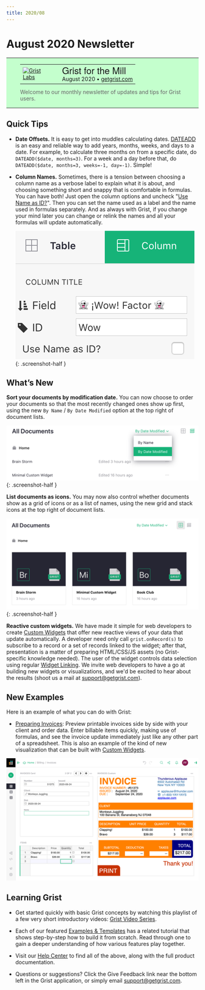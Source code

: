 ```yaml
---
title: 2020/08
---
```


# August 2020 Newsletter

<style>
  /* restore some poorly overridden defaults */
  .newsletter-header .table {
    background-color: initial;
    border: initial;
  }
  .newsletter-header .table > tbody > tr > td {
    padding: initial;
    border: initial;
    vertical-align: initial;
  }
  .newsletter-header img.header-img {
    padding: initial;
    max-width: initial;
    display: initial;
    padding: initial;
    line-height: initial;
    background-color: initial;
    border: initial;
    border-radius: initial;
    margin: initial;
  }

  /* copy newsletter styles, with a prefix for sufficient specificity */
  .newsletter-header .header {
    border: none;
    padding: 0;
    margin: 0;
  }
  .newsletter-header table > tbody > tr > td.header-image {
    width: 80px;
    padding-right: 16px;
  }
  .newsletter-header table > tbody > tr > td.header-text {
    background-color: #c4ffcd;
    padding: 16px 36px;
  }
  .newsletter-header table.header-top {
    border: none;
    padding: 0;
    margin: 0;
    width: 100%;
  }
  .header-title {
    font-family: Helvetica Neue, Helvetica, Arial, sans-serif;
    font-size: 24px;
    line-height: 28px;
  }
  .header-month {
  }
  .header-welcome {
    margin-top: 12px;
    color: #666666;
  }
</style>
<div class="newsletter-header">
<table class="header" cellpadding="0" cellspacing="0" border="0"><tr>
  <td class="header-text">
    <table class="header-top"><tr>
      <td class="header-image">
        <a href="https://www.getgrist.com">
          <img class="header-img" src="/images/newsletters/grist-labs.png" width="80" height="80" alt="Grist Labs" border="0">
        </a>
      </td>
      <td class="header-top-text">
        <div class="header-title">Grist for the Mill</div>
        <div class="header-month">August 2020
          &#8226; <a href="https://www.getgrist.com/">getgrist.com</a></div>
      </td>
    </tr></table>
    <div class="header-welcome">
      Welcome to our monthly newsletter of updates and tips for Grist users.
    </div>
  </td>
</tr></table>
</div>

## Quick Tips

- **Date Offsets.** It is easy to get into muddles calculating
  dates. [DATEADD](../functions.md#dateadd) is an easy and reliable
  way to add years, months, weeks, and days to a date.  For example,
  to calculate three months on from a specific date, do
  `DATEADD($date, months=3)`. For a week and a day before that, do
  `DATEADD($date, months=3, weeks=-1, day=-1)`. Simple!

- **Column Names.** Sometimes, there is a tension between choosing a
  column name as a verbose label to explain what it is about,
  and choosing something short and snappy that is comfortable in
  formulas.  You can have both! Just open the column options and
  uncheck "[Use Name as ID?](../col-types.md#renaming-columns)".
  Then you can set the name used as a label and the name used in
  formulas separately.  And as always with Grist, if you change your
  mind later you can change or relink the names and all your formulas will
  update automatically.

  <span class="screenshot-large">*![naming columns](../images/newsletters/2020-08/choose-formula-name-separately.png)*</span>
    {: .screenshot-half }

## What’s New


**Sort your documents by modification date.** You can now choose
to order your documents so that the most recently changed ones show up first,
using the new `By Name` / `By Date Modified` option at the top right of document lists.

<span class="screenshot-large">*![hyperlink](../images/newsletters/2020-08/order-by-date-modified.png)*</span>
{: .screenshot-half }

**List documents as icons.** You may now also control whether documents show as
a grid of icons or as a list of names,
using the new grid and stack icons at the top right of document lists.

<span class="screenshot-large">*![hyperlink](../images/newsletters/2020-08/show-as-icon.png)*</span>
{: .screenshot-half }

**Reactive custom widgets.** We have made it simple for web developers to create
[Custom Widgets](../widget-custom.md) that offer new reactive views of your data
that update automatically. A developer need only call `grist.onRecord(s)` to subscribe
to a record or a set of records linked to the widget; after that, presentation is a
matter of preparing HTML/CSS/JS assets (no Grist-specific knowledge needed).
The user of the widget controls data selection using regular
[Widget Linking](../linking-widgets.md).
We invite web developers to have a go at building new widgets or visualizations,
and we'd be excited to hear about the results (shoot us a mail at <support@getgrist.com>).

## New Examples

Here is an example of what you can do with Grist:

- [Preparing Invoices](../examples/2020-08-invoices.md): Preview printable invoices side
  by side with your client and order data.  Enter billable items quickly, making use of formulas,
  and see the invoice update immediately just like any other part of a spreadsheet.
  This is also an example of the kind of new visualization that can be built with
  [Custom Widgets](../widget-custom.md).

![invoice example](../examples/images/2020-08-invoices/final-invoice.png)


## Learning Grist

- Get started quickly with basic Grist concepts by watching this playlist
  of a few very short introductory videos:
  [Grist Video Series](https://www.youtube.com/playlist?list=PL3Q9Tu1JOy_4Mq8JlcjZXEMyJY69kda44).

- Each of our featured [Examples & Templates](https://docs.getgrist.com/p/templates)
  has a related tutorial that shows step-by-step how to build it
  from scratch. Read through one to gain a deeper understanding of how
  various features play together.

- Visit our [Help Center](../index.md) to
  find all of the above, along with the full product documentation.

- Questions or suggestions? Click the
  <span class="app-menu-item"><span class="grist-icon" style="--icon: var(--icon-Feedback)"></span> Give Feedback</span>
  link near the bottom left in the Grist application, or simply email
  <support@getgrist.com>.
